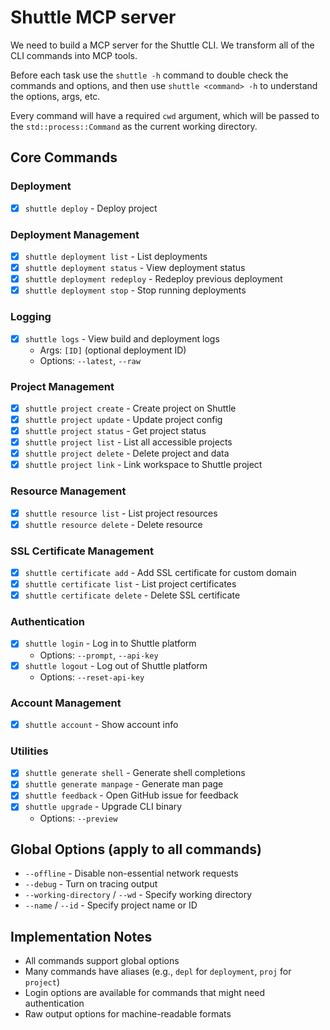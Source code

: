 # Shuttle MCP server

We need to build a MCP server for the Shuttle CLI. We transform all of the CLI commands into MCP tools.

Before each task use the `shuttle -h` command to double check the commands and options, and then use `shuttle <command> -h` to understand the options, args, etc.

Every command will have a required `cwd` argument, which will be passed to the `std::process::Command` as the current working directory.

## Core Commands

### Deployment

- [x] `shuttle deploy` - Deploy project

### Deployment Management

- [x] `shuttle deployment list` - List deployments
- [x] `shuttle deployment status` - View deployment status
- [x] `shuttle deployment redeploy` - Redeploy previous deployment
- [x] `shuttle deployment stop` - Stop running deployments

### Logging

- [x] `shuttle logs` - View build and deployment logs
  - Args: `[ID]` (optional deployment ID)
  - Options: `--latest`, `--raw`

### Project Management

- [x] `shuttle project create` - Create project on Shuttle
- [x] `shuttle project update` - Update project config
- [x] `shuttle project status` - Get project status
- [x] `shuttle project list` - List all accessible projects
- [x] `shuttle project delete` - Delete project and data
- [x] `shuttle project link` - Link workspace to Shuttle project

### Resource Management

- [x] `shuttle resource list` - List project resources
- [x] `shuttle resource delete` - Delete resource

### SSL Certificate Management

- [x] `shuttle certificate add` - Add SSL certificate for custom domain
- [x] `shuttle certificate list` - List project certificates
- [x] `shuttle certificate delete` - Delete SSL certificate

### Authentication

- [x] `shuttle login` - Log in to Shuttle platform
  - Options: `--prompt`, `--api-key`
- [x] `shuttle logout` - Log out of Shuttle platform
  - Options: `--reset-api-key`

### Account Management

- [x] `shuttle account` - Show account info

### Utilities

- [x] `shuttle generate shell` - Generate shell completions
- [x] `shuttle generate manpage` - Generate man page
- [x] `shuttle feedback` - Open GitHub issue for feedback
- [x] `shuttle upgrade` - Upgrade CLI binary
  - Options: `--preview`

## Global Options (apply to all commands)

- `--offline` - Disable non-essential network requests
- `--debug` - Turn on tracing output
- `--working-directory` / `--wd` - Specify working directory
- `--name` / `--id` - Specify project name or ID

## Implementation Notes

- All commands support global options
- Many commands have aliases (e.g., `depl` for `deployment`, `proj` for `project`)
- Login options are available for commands that might need authentication
- Raw output options for machine-readable formats
